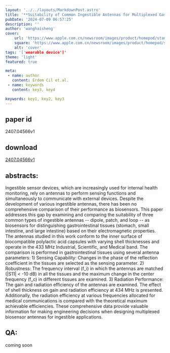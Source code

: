 ```yaml
---
layout: '../../layouts/MarkdownPost.astro'
title: '**Suitability of Common Ingestible Antennas for Multiplexed Gastrointestinal Biosensing**'
pubDate: '2024-07-09 06:57:25'
description: ''
author: 'wanghaisheng'
cover:
    url: 'https://www.apple.com.cn/newsroom/images/product/homepod/standard/Apple-HomePod-hero-230118_big.jpg.large_2x.jpg'
    square: 'https://www.apple.com.cn/newsroom/images/product/homepod/standard/Apple-HomePod-hero-230118_big.jpg.large_2x.jpg'
    alt: 'cover'
tags: '['wearable device']' 
theme: 'light'
featured: true

meta:
 - name: author
   content: Erdem Cil et.al.
 - name: keywords
   content: key3, key4

keywords: key1, key2, key3
---
```


## paper id
2407.04566v1
## download
[2407.04566v1](http://arxiv.org/abs/2407.04566v1)
## abstracts:
Ingestible sensor devices, which are increasingly used for internal health monitoring, rely on antennas to perform sensing functions and simultaneously to communicate with external devices. Despite the development of various ingestible antennas, there has been no comprehensive comparison of their performance as biosensors. This paper addresses this gap by examining and comparing the suitability of three common types of ingestible antennas -- dipole, patch, and loop -- as biosensors for distinguishing gastrointestinal tissues (stomach, small intestine, and large intestine) based on their electromagnetic properties. The antennas studied in this work conform to the inner surface of biocompatible polylactic acid capsules with varying shell thicknesses and operate in the 433 MHz Industrial, Scientific, and Medical band. The comparison is performed in gastrointestinal tissues using several antenna parameters: 1) Sensing Capability: Changes in the phase of the reflection coefficient in the tissues are selected as the sensing parameter. 2) Robustness: The frequency interval (f_i) in which the antennas are matched (|S11| < -10 dB) in all the tissues and the maximum change in the center frequency (f_c) in different tissues are examined. 3) Radiation Performance: The gain and radiation efficiency of the antennas are examined. The effect of shell thickness on gain and radiation efficiency at 434 MHz is presented. Additionally, the radiation efficiency at various frequencies allocated for medical communications is compared with the theoretical maximum achievable efficiencies. These comprehensive data provide valuable information for making engineering decisions when designing multiplexed biosensor antennas for ingestible applications.
## QA:
coming soon

